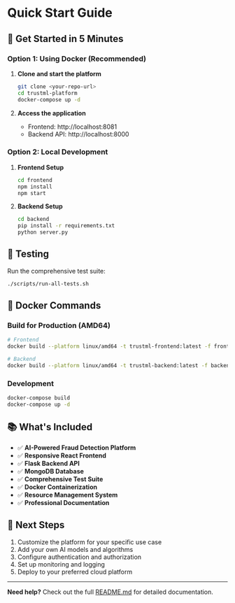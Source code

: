 # Quick Start Guide

## 🚀 Get Started in 5 Minutes

### Option 1: Using Docker (Recommended)

1. **Clone and start the platform**
   ```bash
   git clone <your-repo-url>
   cd trustml-platform
   docker-compose up -d
   ```

2. **Access the application**
   - Frontend: http://localhost:8081
   - Backend API: http://localhost:8000

### Option 2: Local Development

1. **Frontend Setup**
   ```bash
   cd frontend
   npm install
   npm start
   ```

2. **Backend Setup**
   ```bash
   cd backend
   pip install -r requirements.txt
   python server.py
   ```

## 🧪 Testing

Run the comprehensive test suite:
```bash
./scripts/run-all-tests.sh
```

## 🐳 Docker Commands

### Build for Production (AMD64)
```bash
# Frontend
docker build --platform linux/amd64 -t trustml-frontend:latest -f frontend/Dockerfile ./frontend

# Backend
docker build --platform linux/amd64 -t trustml-backend:latest -f backend/Dockerfile ./backend
```

### Development
```bash
docker-compose build
docker-compose up -d
```

## 📚 What's Included

- ✅ **AI-Powered Fraud Detection Platform**
- ✅ **Responsive React Frontend**
- ✅ **Flask Backend API**
- ✅ **MongoDB Database**
- ✅ **Comprehensive Test Suite**
- ✅ **Docker Containerization**
- ✅ **Resource Management System**
- ✅ **Professional Documentation**

## 🎯 Next Steps

1. Customize the platform for your specific use case
2. Add your own AI models and algorithms
3. Configure authentication and authorization
4. Set up monitoring and logging
5. Deploy to your preferred cloud platform

---

**Need help?** Check out the full [README.md](README.md) for detailed documentation.
